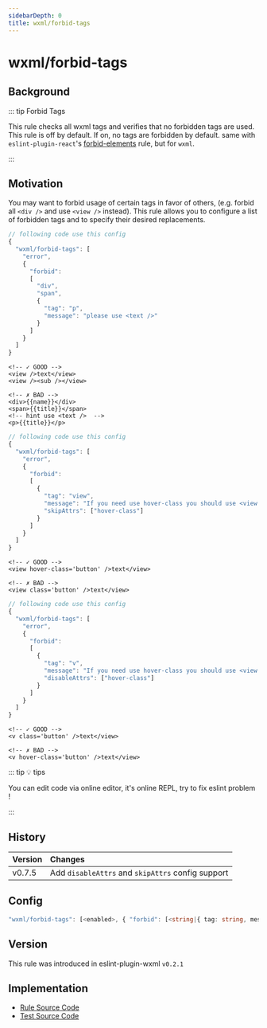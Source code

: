 ```yaml
---
sidebarDepth: 0
title: wxml/forbid-tags
---
```


# wxml/forbid-tags

## Background

::: tip Forbid Tags

This rule checks all wxml tags and verifies that no forbidden tags are used. This rule is off by default. If on, no tags are forbidden by default. same with `eslint-plugin-react`'s [forbid-elements](https://github.com/yannickcr/eslint-plugin-react/blob/master/docs/rules/forbid-elements.md) rule, but for `wxml`.

:::

## Motivation

You may want to forbid usage of certain tags in favor of others, (e.g. forbid all `<div />` and use `<view />` instead). This rule allows you to configure a list of forbidden tags and to specify their desired replacements.

```js
// following code use this config
{
  "wxml/forbid-tags": [
    "error",
    {
      "forbid":
      [
        "div",
        "span",
        {
          "tag": "p",
          "message": "please use <text />"
        }
      ]
    }
  ]
}
```

<eslint-code-block :rules="{'wxml/forbid-tags': ['error', { forbid: [ 'div', 'span', { tag: 'p', message: 'please use <text />' } ] }]}" >

```wxml
<!-- ✓ GOOD -->
<view />text</view>
<view /><sub /></view>

<!-- ✗ BAD -->
<div>{{name}}</div>
<span>{{title}}</span>
<!-- hint use <text />  -->
<p>{{title}}</p>
```

</eslint-code-block>

```js
// following code use this config
{
  "wxml/forbid-tags": [
    "error",
    {
      "forbid":
      [
        {
          "tag": "view",
          "message": "If you need use hover-class you should use <view /> otherwise use <v />",
          "skipAttrs": ["hover-class"]
        }
      ]
    }
  ]
}
```

<eslint-code-block :rules="{'wxml/forbid-tags': ['error', { forbid: [{ tag: 'view', message: 'If you need use hover-class you should use <view /> otherwise use <v />', skipAttrs: ['hover-class'] } ] }]}" >

```wxml
<!-- ✓ GOOD -->
<view hover-class='button' />text</view>

<!-- ✗ BAD -->
<view class='button' />text</view>
```

</eslint-code-block>

```js
// following code use this config
{
  "wxml/forbid-tags": [
    "error",
    {
      "forbid":
      [
        {
          "tag": "v",
          "message": "If you need use hover-class you should use <view /> otherwise use <v />",
          "disableAttrs": ["hover-class"]
        }
      ]
    }
  ]
}
```

<eslint-code-block :rules="{'wxml/forbid-tags': ['error', { forbid: [{ tag: 'view', message: 'If you need use hover-class you should use <view /> otherwise use <v />', disableAttrs: ['hover-class'] } ] }]}" >

```wxml
<!-- ✓ GOOD -->
<v class='button' />text</view>

<!-- ✗ BAD -->
<v hover-class='button' />text</view>
```

</eslint-code-block>

::: tip 💡 tips

You can edit code via online editor, it's online REPL, try to fix eslint problem !

:::

## History

| Version | Changes
|:---|:---|
| v0.7.5 | Add `disableAttrs` and `skipAttrs` config support |

## Config

```typescript
"wxml/forbid-tags": [<enabled>, { "forbid": [<string|{ tag: string, message?: string, disableAttrs?: string[], skipAttrs?: string[] }>] }]
```

## Version

This rule was introduced in eslint-plugin-wxml `v0.2.1`

## Implementation

- [Rule Source Code](https://github.com/wxmlfile/eslint-plugin-wxml/tree/main/lib/rules/forbid-tags.js)
- [Test Source Code](https://github.com/wxmlfile/eslint-plugin-wxml/tree/main/tests/rules/forbid-tags.js)